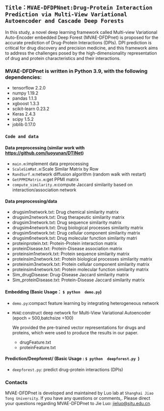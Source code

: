 ## `Title：MVAE-DFDPNnet:Drug-Protein Interaction Prediction via Multi-View Variational Autoencoder and Cascade Deep Forests`
In this study, a novel deep learning framework called Multi-view Variational Auto-Encoder embedded Deep Forest (MVAE-DFDPnet) is proposed for the accurate prediction of Drug-Protein Interactions (DPIs). DPI prediction is critical for drug discovery and precision medicine, and this framework aims to address the challenges posed by the high-dimensionality representation of drug and protein characteristics and their interactions.



### MVAE-DFDPnet is written in Python 3.9, with the following dependencies:
   *   tensorflow    2.2.0
   *   numpy         1.19.2
   *   pandas       1.1.3
   *   xgboost       1.3.3
   *   scikit-learn    0.23.2
   *   Keras         2.4.3
   *   scipy         1.5.2
   *   joblib         0.17.0
      


###  `Code and data`
####  Data preprocessing (similar work with https://github.com/luoyunan/DTINet)
    
* `main.m`:implement data preprocessing 
* `ScaleSimMat.m`:Scale Similar Matrix by Row 
* `RandSurf.m`:network diffusion algorithm (random walk with restart)
* `GetPPMIMatrix.m`:get PPMI matrix
* `compute_similarity.m`:compute Jaccard similarity based on interaction/association network

####   Data preprocessing/data
* drugsim1network.txt: Drug chemical similarity matrix
* drugsim2network.txt: Drug therapeutic similarity matrix
* drugsim3network.txt: Drug sequence similarity matrix
* drugsim4network.txt: Drug biological processes similarity matrix
* drugsim5network.txt: Drug cellular component similarity matrix
* drugsim6network.txt: Drug molecular function similarity matri
* proteinprotein.txt: Protein-Protein interaction matrix
* proteinDisease.txt: Protein-Disease association matrix
* proteinsim1network.txt: Protein sequence similarity matrix
* proteinsim2network.txt: Protein biological processes similarity matrix
* proteinsim3network.txt: Protein cellular component similarity matrix
* proteinsim4network.txt: Protein molecular function similarity matrix
* Sim_drugDisease: Drug-Disease Jaccard similarity matrix
* Sim_proteinDisease.txt: Protein-Disease Jaccard similarity matrix

#### Embedding (Basic Usage：  ```$ python  demo.py```)
* `demo.py`:compact feature learning by integrating heterogeneous network
* `MVAE`:construct deep network for Multi-View Variational Autoencoder (epoch = 500,batchsize =100)

  We provided the pre-trained vector representations for drugs and proteins, which were used to produce the results in our paper.
  * drugFeature.txt
  * proteinFeature.txt


#### Prediction/Deepforest/ (Basic Usage :  ```$ python  deepforest.py ```)
* `deepforest.py`: predict drug-protein interactions (DPIs)

### Contacts
MVAE-DFDPnet is developed and maintained by Luo lab at `Shanghai Jiao Tong University`. If you have any questions or comments,. Please direct your questions regarding MVAE-DFDPnet to Jie Luo: jieluo@sjtu.edu.cn.
